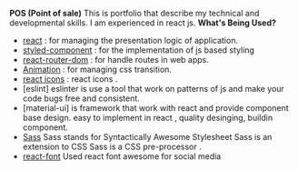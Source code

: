 **POS (Point of sale)**
This is portfolio that describe my technical and developmental skills. I am experienced in react js.
**What's Being Used?**
* [react](https://www.npmjs.com/package/react) :  for managing the presentation logic of application.
* [styled-component](https://www.npmjs.com/package/styled-components) :  for the implementation of js based styling
* [react-router-dom](https://www.npmjs.com/package/react-router-dom) :  for handle routes in web apps.
* [Animation](https://www.npmjs.com/package/animation) :  for managing css transition.
* [react icons](https://www.npmjs.com/package/react-icons) :  react icons .
* [eslint]  eslinter is use a tool that work on patterns of js and make your code bugs free and consistent.
* [material-ui]  is framework that work with react and provide component base design. easy to implement in react , quality desinging, buildin component.
* [Sass](https://www.npmjs.com/package/node-sass) Sass stands for Syntactically Awesome Stylesheet Sass is an extension to CSS Sass is a CSS pre-processor .
* [react-font](https://fontawesome.com/how-to-use/on-the-web/using-with/react) Used react font awesome for social media 
